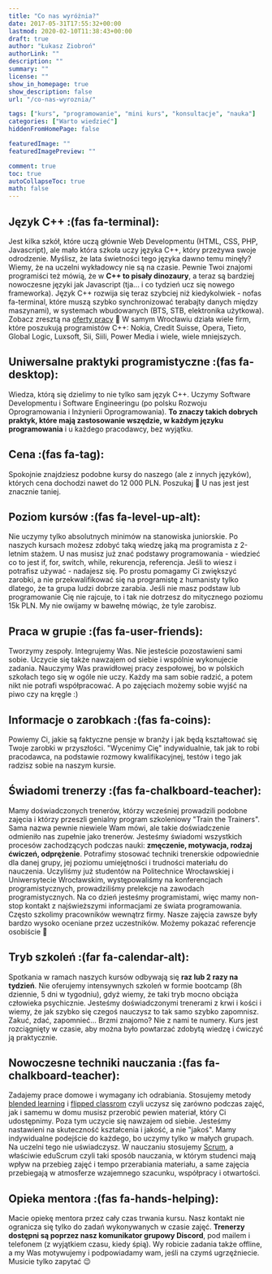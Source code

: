 ```yaml
---
title: "Co nas wyróżnia?"
date: 2017-05-31T17:55:32+00:00
lastmod: 2020-02-10T11:38:43+00:00
draft: true
author: "Łukasz Ziobroń"
authorLink: ""
description: ""
summary: ""
license: ""
show_in_homepage: true
show_description: false
url: "/co-nas-wyroznia/"

tags: ["kurs", "programowanie", "mini kurs", "konsultacje", "nauka"]
categories: ["Warto wiedzieć"]
hiddenFromHomePage: false

featuredImage: ""
featuredImagePreview: ""

comment: true
toc: true
autoCollapseToc: true
math: false
---
```


## Język C++ :(fas fa-terminal):
Jest kilka szkół, które uczą głównie Web Developmentu (HTML, CSS, PHP, Javascript), ale mało która szkoła uczy języka C++, który przeżywa swoje odrodzenie. Myślisz, że lata świetności tego języka dawno temu minęły? Wiemy, że na uczelni wykładowcy nie są na czasie. Pewnie Twoi znajomi programiści też mówią, że w **C++ to pisały dinozaury**, a teraz są bardziej nowoczesne języki jak Javascript (tja... i co tydzień ucz się nowego frameworka). Język C++ rozwija się teraz szybciej niż kiedykolwiek - nofas fa-terminal, które muszą szybko synchronizować terabajty danych między maszynami), w systemach wbudowanych (BTS, STB, elektronika użytkowa). Zobacz zresztą na [oferty pracy][praca-cpp-linkedin] 🙂 W samym Wrocławiu działa wiele firm, które poszukują programistów C++: Nokia, Credit Suisse, Opera, Tieto, Global Logic, Luxsoft, Sii, Siili, Power Media i wiele, wiele mniejszych.

## Uniwersalne praktyki programistyczne :(fas fa-desktop):
Wiedza, którą się dzielimy to nie tylko sam język C++. Uczymy Software Developmentu i Software Engineeringu (po polsku Rozwoju Oprogramowania i Inżynierii Oprogramowania). **To znaczy takich dobrych praktyk, które mają zastosowanie wszędzie, w każdym języku programowania** i u każdego pracodawcy, bez wyjątku.

## Cena :(fas fa-tag):
Spokojnie znajdziesz podobne kursy do naszego (ale z innych języków), których cena dochodzi nawet do 12 000 PLN. Poszukaj 🙂 U nas jest jest znacznie taniej.

## Poziom kursów :(fas fa-level-up-alt):
Nie uczymy tylko absolutnych minimów na stanowiska juniorskie. Po naszych kursach możesz zdobyć taką wiedzę jaką ma programista z 2-letnim stażem. U nas musisz już znać podstawy programowania - wiedzieć co to jest if, for, switch, while, rekurencja, referencja. Jeśli to wiesz i potrafisz używać - nadajesz się. Po prostu pomagamy Ci zwiększyć zarobki, a nie przekwalifikować się na programistę z humanisty tylko dlatego, że ta grupa ludzi dobrze zarabia. Jeśli nie masz podstaw lub programowanie Cię nie rajcuje, to i tak nie dotrzesz do mitycznego poziomu 15k PLN. My nie owijamy w bawełnę mówiąc, że tyle zarobisz.

## Praca w grupie :(fas fa-user-friends):
Tworzymy zespoły. Integrujemy Was. Nie jesteście pozostawieni sami sobie. Uczycie się także nawzajem od siebie i wspólnie wykonujecie zadania. Nauczymy Was prawidłowej pracy zespołowej, bo w polskich szkołach tego się w ogóle nie uczy. Każdy ma sam sobie radzić, a potem nikt nie potrafi współpracować. 
A po zajęciach możemy sobie wyjść na piwo czy na kręgle :)

## Informacje o zarobkach :(fas fa-coins):
Powiemy Ci, jakie są faktyczne pensje w branży i jak będą kształtować się Twoje zarobki w przyszłości. "Wycenimy Cię" indywidualnie, tak jak to robi pracodawca, na podstawie rozmowy kwalifikacyjnej, testów i tego jak radzisz sobie na naszym kursie.

## Świadomi trenerzy :(fas fa-chalkboard-teacher):
Mamy doświadczonych trenerów, którzy wcześniej prowadzili podobne zajęcia i którzy przeszli genialny program szkoleniowy "Train the Trainers". Sama nazwa pewnie niewiele Wam mówi, ale takie doświadczenie odmieniło nas zupełnie jako trenerów. Jesteśmy świadomi wszystkich procesów zachodzących podczas nauki: **zmęczenie, motywacja, rodzaj ćwiczeń, odprężenie**. Potrafimy stosować techniki trenerskie odpowiednie dla danej grupy, jej poziomu umiejętności i trudności materiału do nauczenia. Uczyliśmy już studentów na Politechnice Wrocławskiej i Uniwersytecie Wrocławskim, występowaliśmy na konferencjach programistycznych, prowadziliśmy prelekcje na zawodach programistycznych. Na co dzień jesteśmy programistami, więc mamy non-stop kontakt z najświeższymi informacjami ze świata programowania. Często szkolimy pracowników wewnątrz firmy. Nasze zajęcia zawsze były bardzo wysoko oceniane przez uczestników. Możemy pokazać referencje osobiście 🙂

## Tryb szkoleń :(far fa-calendar-alt):
Spotkania w ramach naszych kursów odbywają się **raz lub 2 razy na tydzień**. Nie oferujemy intensywnych szkoleń w formie bootcamp (8h dziennie, 5 dni w tygodniu), gdyż wiemy, że taki tryb mocno obciąża człowieka psychicznie. Jesteśmy doświadczonymi trenerami z krwi i kości i wiemy, że jak szybko się czegoś nauczysz to tak samo szybko zapomnisz. Zakuć, zdać, zapomnieć... Brzmi znajomo? Nie z nami te numery. Kurs jest rozciągnięty w czasie, aby można było powtarzać zdobytą wiedzę i ćwiczyć ją praktycznie.

## Nowoczesne techniki nauczania :(fas fa-chalkboard-teacher):
Zadajemy prace domowe i wymagany ich odrabiania. Stosujemy metody [blended learning][blended-learning] i [flipped classrom][flipped-classrom] czyli uczysz się zarówno podczas zajęć, jak i samemu w domu musisz przerobić pewien materiał, który Ci udostępnimy. Poza tym uczycie się nawzajem od siebie. Jesteśmy nastawieni na skuteczność kształcenia i jakość, a nie "jakoś". Mamy indywidualne podejście do każdego, bo uczymy tylko w małych grupach. Na uczelni tego nie uświadczysz. W nauczaniu stosujemy [Scrum][scrum-wiki], a właściwie eduScrum czyli taki sposób nauczania, w którym studenci mają wpływ na przebieg zajęć i tempo przerabiania materiału, a same zajęcia przebiegają w atmosferze wzajemnego szacunku, współpracy i otwartości.

## Opieka mentora :(fas fa-hands-helping):
Macie opiekę mentora przez cały czas trwania kursu. Nasz kontakt nie ogranicza się tylko do zadań wykonywanych w czasie zajęć. **Trenerzy dostępni są poprzez nasz komunikator grupowy Discord**, pod mailem i telefonem (z wyjątkiem czasu, kiedy śpią). Wy robicie zadania także offline, a my Was motywujemy i podpowiadamy wam, jeśli na czymś ugrzęźniecie. Musicie tylko zapytać 😉

 [praca-cpp-linkedin]: https://www.linkedin.com/jobs/search/?keywords=c%2B%2B
 [blended-learning]: https://pl.wikipedia.org/wiki/Blended_learning
 [flipped-classrom]: https://www.youtube.com/watch?v=qdKzSq_t8k8
 [scrum-wiki]: https://pl.wikipedia.org/wiki/Scrum